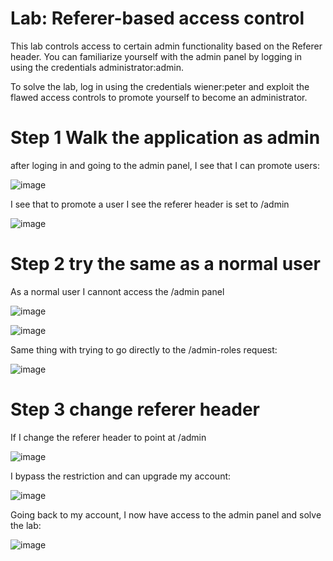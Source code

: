 # Lab: Referer-based access control

 This lab controls access to certain admin functionality based on the Referer header. You can familiarize yourself with the admin panel by logging in using the credentials administrator:admin.

To solve the lab, log in using the credentials wiener:peter and exploit the flawed access controls to promote yourself to become an administrator. 

# Step 1 Walk the application as admin

after loging in and going to the admin panel, I see that I can promote users:

![image](https://user-images.githubusercontent.com/83407557/209986238-d22a7db1-1ee3-4299-868b-405898374c7f.png)

I see that to promote a user I see the referer header is set to /admin

![image](https://user-images.githubusercontent.com/83407557/209986349-cb2b0372-d364-4ab7-91b3-7f5247750cde.png)


# Step 2 try the same as a normal user

As a normal user I cannont access the /admin panel

![image](https://user-images.githubusercontent.com/83407557/209986571-77475b02-a6a8-4590-a6c2-6c28e0df35b7.png)

![image](https://user-images.githubusercontent.com/83407557/209986587-fd74e971-3e71-4f44-a3ad-e47f72791070.png)

Same thing with trying to go directly to the /admin-roles request:

![image](https://user-images.githubusercontent.com/83407557/209986804-47dfe4e9-89d7-4db0-b340-e5c05853311b.png)


# Step 3 change referer header

If I change the referer header to point at /admin

![image](https://user-images.githubusercontent.com/83407557/209987003-03ce8ae9-fef9-4356-ad58-22e994d3ff11.png)

I bypass the restriction and can upgrade my account:

![image](https://user-images.githubusercontent.com/83407557/209987056-72665639-dd05-4b61-9bf5-4fa67af9ebd5.png)

Going back to my account, I now have access to the admin panel and solve the lab:

![image](https://user-images.githubusercontent.com/83407557/209987158-da4fac45-9b36-4326-a0e8-05b8f20a067b.png)
